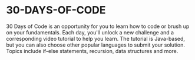 # 30-DAYS-OF-CODE
30 Days of Code is an opportunity for you to learn how to code or brush up on your fundamentals. Each day, you'll unlock a new challenge and a corresponding video tutorial to help you learn.   The tutorial is Java-based, but you can also choose other popular languages to submit your solution. Topics include if-else statements, recursion, data structures and more.
